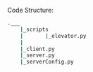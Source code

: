 Code Structure:
```bash
.___
    |_scripts
    |       |_elevator.py
    |
    |_client.py
    |_server.py
    |_serverConfig.py
```
